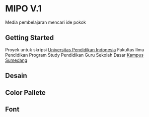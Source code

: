# MIPO V.1

Media pembelajaran mencari ide pokok

## Getting Started

Proyek untuk skripsi [Universitas Pendidikan Indonesia](https://www.upi.edu/) Fakultas Ilmu Pendidikan Program Study Pendidikan Guru Sekolah Dasar [Kampus Sumedang](http://kd-sumedang.upi.edu/)

## Desain

## Color Pallete

## Font
